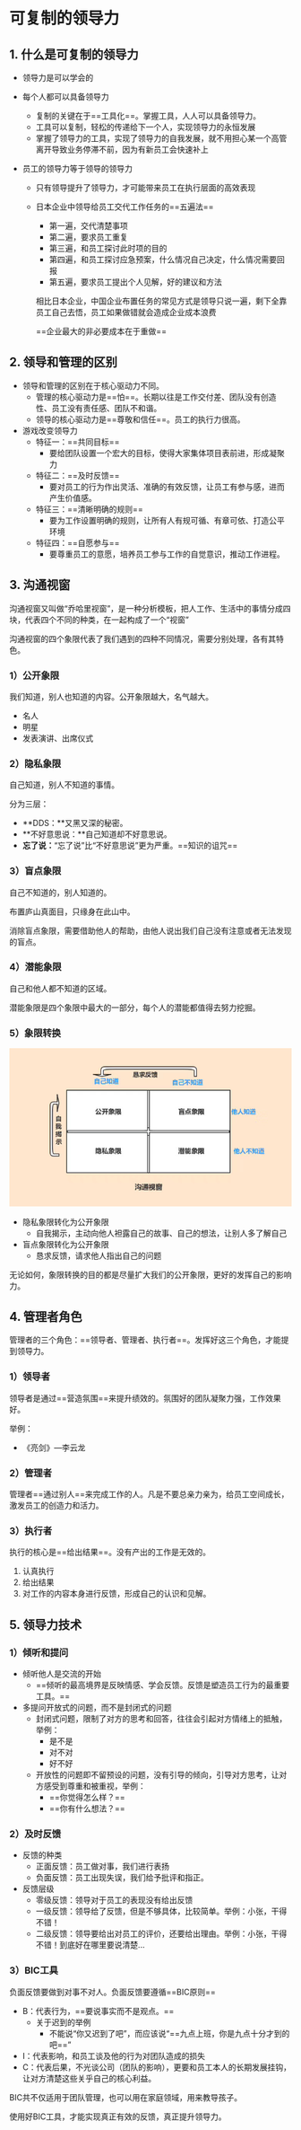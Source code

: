# 可复制的领导力

## 1. 什么是可复制的领导力

* 领导力是可以学会的

* 每个人都可以具备领导力

  * 复制的关键在于==工具化==。掌握工具，人人可以具备领导力。
  * 工具可以复制，轻松的传递给下一个人，实现领导力的永恒发展
  * 掌握了领导力的工具，实现了领导力的自我发展，就不用担心某一个高管离开导致业务停滞不前，因为有新员工会快速补上

* 员工的领导力等于领导的领导力

  * 只有领导提升了领导力，才可能带来员工在执行层面的高效表现

  * 日本企业中领导给员工交代工作任务的==五遍法==

    * 第一遍，交代清楚事项
    * 第二遍，要求员工重复
    * 第三遍，和员工探讨此时项的目的
    * 第四遍，和员工探讨应急预案，什么情况自己决定，什么情况需要回报
    * 第五遍，要求员工提出个人见解，好的建议和方法

    相比日本企业，中国企业布置任务的常见方式是领导只说一遍，剩下全靠员工自己去悟，员工如果做错就会造成企业成本浪费

    ==企业最大的非必要成本在于重做==

## 2. 领导和管理的区别

* 领导和管理的区别在于核心驱动力不同。
  * 管理的核心驱动力是==怕==。长期以往是工作交付差、团队没有创造性、员工没有责任感、团队不和谐。
  * 领导的核心驱动力是==尊敬和信任==。员工的执行力很高。
* 游戏改变领导力
  * 特征一：==共同目标==
    * 要给团队设置一个宏大的目标，使得大家集体项目表前进，形成凝聚力
  * 特征二：==及时反馈==
    * 要对员工的行为作出灵活、准确的有效反馈，让员工有参与感，进而产生价值感。
  * 特征三：==清晰明确的规则==
    * 要为工作设置明确的规则，让所有人有规可循、有章可依、打造公平环境
  * 特征四：==自愿参与==
    * 要尊重员工的意愿，培养员工参与工作的自觉意识，推动工作进程。

## 3. 沟通视窗

沟通视窗又叫做“乔哈里视窗”，是一种分析模板，把人工作、生活中的事情分成四块，代表四个不同的种类，在一起构成了一个“视窗”

沟通视窗的四个象限代表了我们遇到的四种不同情况，需要分别处理，各有其特色。

### 1）公开象限

我们知道，别人也知道的内容。公开象限越大，名气越大。

* 名人
* 明星
* 发表演讲、出席仪式

### 2）隐私象限

自己知道，别人不知道的事情。

分为三层：

* **DDS：**又黑又深的秘密。
* **不好意思说：**自己知道却不好意思说。
* **忘了说：**“忘了说”比“不好意思说”更为严重。==知识的诅咒==

### 3）盲点象限

自己不知道的，别人知道的。

布置庐山真面目，只缘身在此山中。

消除盲点象限，需要借助他人的帮助，由他人说出我们自己没有注意或者无法发现的盲点。

### 4）潜能象限

自己和他人都不知道的区域。

潜能象限是四个象限中最大的一部分，每个人的潜能都值得去努力挖掘。

### 5）象限转换

![image-20200530233235662](assets/image-20200530233235662.png)

* 隐私象限转化为公开象限
  * 自我揭示，主动向他人袒露自己的故事、自己的想法，让别人多了解自己
* 盲点象限转化为公开象限
  * 恳求反馈，请求他人指出自己的问题

无论如何，象限转换的目的都是尽量扩大我们的公开象限，更好的发挥自己的影响力。

## 4. 管理者角色

管理者的三个角色：==领导者、管理者、执行者==。发挥好这三个角色，才能提到领导力。

### 1）领导者

领导者是通过==营造氛围==来提升绩效的。氛围好的团队凝聚力强，工作效果好。

举例：

* 《亮剑》—李云龙

### 2）管理者

管理者==通过别人==来完成工作的人。凡是不要总亲力亲为，给员工空间成长，激发员工的创造力和活力。

### 3）执行者

执行的核心是==给出结果==。没有产出的工作是无效的。

1. 认真执行
2. 给出结果
3. 对工作的内容本身进行反馈，形成自己的认识和见解。

## 5. 领导力技术

### 1）倾听和提问

* 倾听他人是交流的开始
  * ==倾听的最高境界是反映情感、学会反馈。反馈是塑造员工行为的最重要工具。==
* 多提问开放式的问题，而不是封闭式的问题
  * 封闭式问题，限制了对方的思考和回答，往往会引起对方情绪上的抵触，举例：
    * 是不是
    * 对不对
    * 好不好
  * 开放性的问题即不留预设的问题，没有引导的倾向，引导对方思考，让对方感受到尊重和被重视，举例：
    * ==你觉得怎么样？==
    * ==你有什么想法？==

### 2）及时反馈

* 反馈的种类
  * 正面反馈：员工做对事，我们进行表扬
  * 负面反馈：员工出现失误，我们给予批评和指正。
* 反馈层级
  * 零级反馈：领导对于员工的表现没有给出反馈
  * 一级反馈：领导给了反馈，但是不够具体，比较简单。举例：小张，干得不错！
  * 二级反馈：领导要给出对员工的评价，还要给出理由。举例：小张，干得不错！到底好在哪里要说清楚...

### 3）BIC工具

负面反馈要做到对事不对人。负面反馈要遵循==BIC原则==

* B：代表行为，==要说事实而不是观点。==
  * 关于迟到的举例
    * 不能说“你又迟到了吧”，而应该说“==九点上班，你是九点十分才到的吧==”
* I：代表影响，和员工谈及他的行为对团队造成的损失
* C：代表后果，不光谈公司（团队的影响），更要和员工本人的长期发展挂钩，让对方清楚这些关乎自己的核心利益。

BIC共不仅适用于团队管理，也可以用在家庭领域，用来教导孩子。

使用好BIC工具，才能实现真正有效的反馈，真正提升领导力。